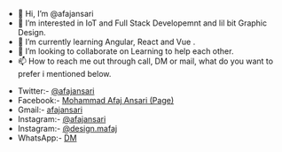 - 👋 Hi, I’m @afajansari
- 👀 I’m interested in IoT and Full Stack Developemnt and lil bit Graphic Design.
- 🌱 I’m currently learning Angular, React and Vue .
- 💞️ I’m looking to collaborate on Learning to help each other.
- 📫 How to reach me out through call, DM or mail, what do you want to prefer i mentioned below.
* Twitter:- [@afajansari](https://twitter.com/afajansari)
* Facebook:- [Mohammad Afaj Ansari (Page)](https://www.facebook.com/futururbandev)
* Gmail:- [afajansari](mailto:afajansari@gmail.com)
* Instagram:- [@afajansari](https://www.instagram.com/afajansari/)
* Instagram:- [@design.mafaj](https://www.instagram.com/design.mafaj)
* WhatsApp:- [DM](https://wa.me/8109106039?text=I'm%20from%20Your%20Git%20Profile%20Link.%20How%20are%20you.)

<!---
afajansari/afajansari is a ✨ special ✨ repository because its `README.md` (this file) appears on your GitHub profile.
You can click the Preview link to take a look at your changes.
--->
